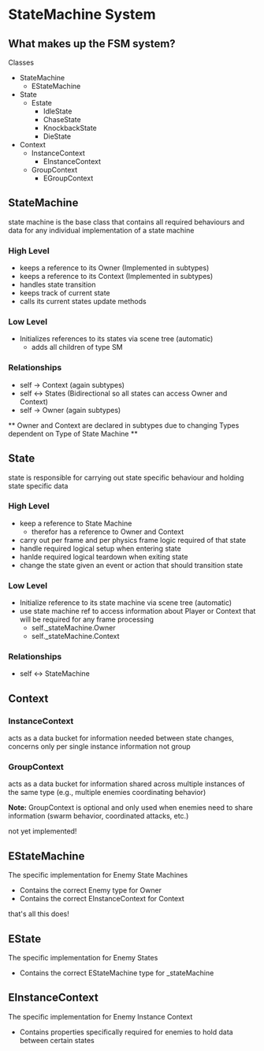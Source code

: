 # StateMachine System

## What makes up the FSM system?

Classes

- StateMachine
	- EStateMachine
- State
	- Estate
	  - IdleState
	  - ChaseState
	  - KnockbackState
	  - DieState
- Context
	- InstanceContext
		- EInstanceContext
	- GroupContext
		- EGroupContext

## StateMachine

state machine is the base class that contains all required behaviours
and data for any individual implementation of a state machine

### High Level

- keeps a reference to its Owner (Implemented in subtypes)
- keeps a reference to its Context (Implemented in subtypes)
- handles state transition
- keeps track of current state
- calls its current states update methods

### Low Level

- Initializes references to its states via scene tree (automatic)
	- adds all children of type SM

### Relationships

- self -> Context (again subtypes)
- self <-> States (Bidirectional so all states can access Owner and Context)
- self -> Owner (again subtypes)

** Owner and Context are declared in subtypes due to changing Types dependent on Type of State Machine **

## State

state is responsible for carrying out state specific behaviour and holding state specific data

### High Level

- keep a reference to State Machine
	- therefor has a reference to Owner and Context
- carry out per frame and per physics frame logic required of that state
- handle required logical setup when entering state
- hanlde required logical teardown when exiting state
- change the state given an event or action that should transition state

### Low Level

- Initialize reference to its state machine via scene tree (automatic)
- use state machine ref to access information about Player or Context that will be required for any frame processing
	- self._stateMachine.Owner
	- self._stateMachine.Context

### Relationships

- self <-> StateMachine

## Context

### InstanceContext

acts as a data bucket for information needed between state changes,
concerns only per single instance information not group

### GroupContext

acts as a data bucket for information shared across multiple instances
of the same type (e.g., multiple enemies coordinating behavior)

**Note:** GroupContext is optional and only used when enemies need
to share information (swarm behavior, coordinated attacks, etc.)

not yet implemented!

## EStateMachine

The specific implementation for Enemy State Machines

- Contains the correct Enemy type for Owner
- Contains the correct EInstanceContext for Context

that's all this does!

## EState

The specific implementation for Enemy States

- Contains the correct EStateMachine type for _stateMachine


## EInstanceContext

The specific implementation for Enemy Instance Context

- Contains properties specifically required for enemies to hold data between certain states

